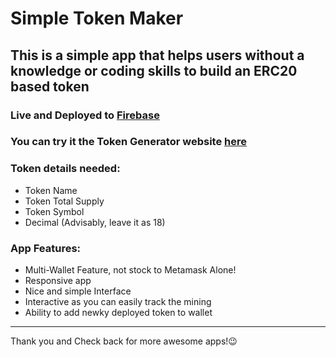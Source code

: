 # Simple Token Maker
## This is a simple app that helps users without a knowledge or coding skills to build an ERC20 based token
### Live and Deployed to [Firebase](https://firebase.google.com/) 
### You can try it the Token Generator website [here](https://tokengenerator-1.web.app/)

### Token details needed:
* Token Name
* Token Total Supply
* Token Symbol
* Decimal (Advisably, leave it as 18)

### App Features:
* Multi-Wallet Feature, not stock to Metamask Alone!
* Responsive app
* Nice and simple Interface
* Interactive as you can easily track the mining
* Ability to add newky deployed token to wallet

--------------------------------------------
Thank you and Check back for more awesome apps!😉